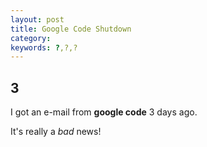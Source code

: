 ```yaml
---
layout: post
title: Google Code Shutdown
category: 
keywords: ?,?,?
---
```


## 3

I got an e-mail from **google code** 3 days ago. 

It's really a *bad* news!